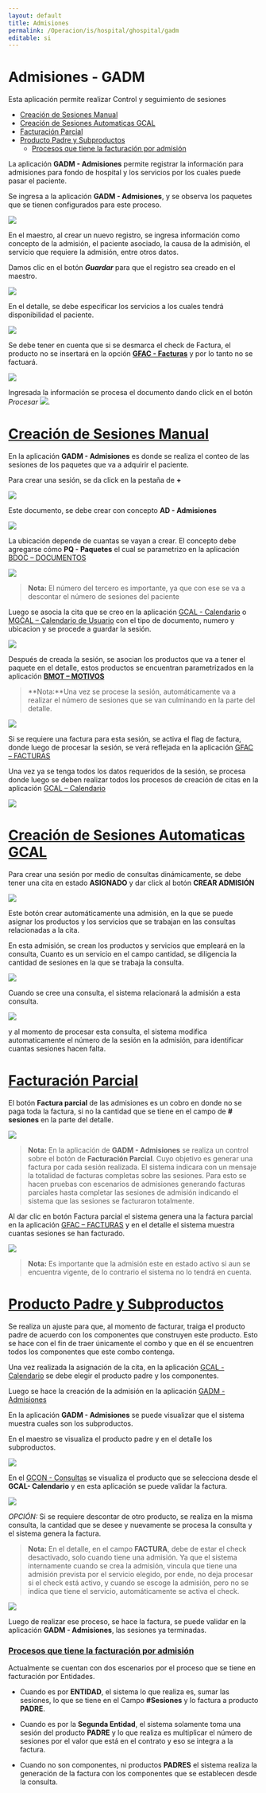 ```yaml
---
layout: default
title: Admisiones
permalink: /Operacion/is/hospital/ghospital/gadm
editable: si
---
```


# Admisiones - GADM

Esta aplicación permite realizar Control y seguimiento de sesiones

* [Creación de Sesiones Manual](#creación-de-sesiones-manual)
* [Creación de Sesiones Automaticas GCAL](#creación-de-sesiones-automaticas-gcal)
* [Facturación Parcial](#facturación-parcial)
* [Producto Padre y Subproductos](#producto-padre-y-subproductos)
    * [Procesos que tiene la facturación por admisión](#procesos-que-tiene-la-facturación-por-admisión)

La aplicación **GADM - Admisiones** permite registrar la información para admisiones para fondo de hospital y los servicios por los cuales puede pasar el paciente.  

Se ingresa a la aplicación **GADM - Admisiones**, y se observa los paquetes que se tienen configurados para este proceso.

![](gadm.png)

En el maestro, al crear un nuevo registro, se ingresa información como concepto de la admisión, el paciente asociado, la causa de la admisión, el servicio que requiere la admisión, entre otros datos.  

Damos clic en el botón **_Guardar_** para que el registro sea creado en el maestro.  

![](gadm1.png)

En el detalle, se debe especificar los servicios a los cuales tendrá disponibilidad el paciente.  

![](gadm2.png)

Se debe tener en cuenta que si se desmarca el check de Factura, el producto no se insertará en la opción [**GFAC - Facturas**](https://docs.oasiscom.com/Operacion/is/hospital/gfacturacion/gfac) y por lo tanto no se factuará.  

![](gadm3.png)

Ingresada la información se procesa el documento dando click en el botón _Procesar_ ![](procesar.png).  

# [Creación de Sesiones Manual](http://docs.oasiscom.com/Operacion/is/hospital/ghospital/gadm#creación-de-sesiones-manual)


En la aplicación **GADM - Admisiones** es donde se realiza el conteo de las sesiones de los paquetes que va a adquirir el paciente.

Para crear una sesión, se da click en la pestaña de **+** 

![](gadm4.png)

Este documento, se debe crear con concepto **AD - Admisiones**

![](gadm5.png)

La ubicación depende de cuantas se vayan a crear. El concepto debe agregarse cómo **PQ - Paquetes** el cual se parametrizo en la aplicación [BDOC – DOCUMENTOS](https://docs.oasiscom.com/Capacitacion/Empower/parametrizacionbdoc)

![](gadm6.png)

>**Nota:** El número del tercero es importante, ya que con ese se va a descontar el número de sesiones del paciente

Luego se asocia la cita que se creo en la aplicación [GCAL - Calendario](https://docs.oasiscom.com/Operacion/is/hospital/gcita/gcal) o [MGCAL – Calendario de Usuario](https://docs.oasiscom.com/Operacion/is/hospital/gcita/mgcal)  con el tipo de documento, numero y ubicacion y se procede a guardar la sesión.

![](gadm13.png)

Después de creada la sesión, se asocian los productos que va a tener el paquete en el detalle, estos productos se encuentran parametrizados en la aplicación **[BMOT – MOTIVOS](https://docs.oasiscom.com/Capacitacion/Empower/parametrizacionbdoc)**

>**Nota:**Una vez se procese la sesión, automáticamente va a realizar el número de sesiones que se van culminando en la parte del detalle.

![](gadm10.png)

Si se requiere una factura para esta sesión, se activa el flag de factura, donde luego de procesar la sesión, se verá reflejada en la aplicación [GFAC – FACTURAS](https://docs.oasiscom.com/Operacion/is/hospital/gfacturacion/gfac)


Una vez ya se tenga todos los datos requeridos de la sesión, se procesa donde luego se deben realizar todos los procesos de creación de citas en la aplicación [GCAL – Calendario](https://docs.oasiscom.com/Operacion/is/hospital/gcita/gcal)

![](gadm11.png)

# [Creación de Sesiones Automaticas GCAL](http://docs.oasiscom.com/Operacion/is/hospital/ghospital/gadm#creación-de-sesiones-automaticas-gcal)

Para crear una sesión por medio de consultas dinámicamente, se debe tener una cita en estado **ASIGNADO** y dar click al botón **CREAR ADMISIÓN**

![](gadm14.png)

Este botón crear automáticamente una admisión, en la que se puede asignar los productos y los servicios que se trabajan en las consultas relacionadas a la cita.

En esta admisión, se crean los productos y servicios que empleará en la consulta, Cuanto es un servicio en el campo cantidad, se diligencia la cantidad de sesiones en la que se trabaja la consulta.

![](gadm15.png)

Cuando se cree una consulta, el sistema relacionará la admisión a esta consulta.

![](gadm16.png)

y al momento de procesar esta consulta, el sistema modifica automaticamente el número de la sesión en la admisión, para identificar cuantas sesiones hacen falta.

# [Facturación Parcial](http://docs.oasiscom.com/Operacion/is/hospital/ghospital/gadm#facturación-parcial)

El botón **Factura parcial** de las admisiones es un cobro en donde no se paga toda la factura, si no la cantidad que se tiene en el campo de **# sesiones** en la parte del detalle.

![](gadm17.png)

> **Nota:** En la aplicación de **GADM - Admisiones** se realiza un control sobre el botón de **Facturación Parcial**. Cuyo objetivo es generar una factura por cada sesión realizada. El sistema indicara con un mensaje la totalidad de facturas completas sobre las sesiones. Para esto se hacen pruebas con escenarios de admisiones generando facturas parciales hasta completar las sesiones de admisión indicando el sistema que las sesiones se facturaron totalmente.

Al dar clic en botón Factura parcial el sistema genera una la factura parcial en la aplicación [GFAC – FACTURAS](https://docs.oasiscom.com/Operacion/is/hospital/gfacturacion/gfac) y en el detalle el sistema muestra cuantas sesiones se han facturado.

![](gadm18.png)

> **Nota:** Es importante que la admisión este en estado activo si aun se encuentra vigente, de lo contrario el sistema no lo tendrá en cuenta.

# [Producto Padre y Subproductos](http://docs.oasiscom.com/Operacion/is/hospital/ghospital/gadm#producto-padre-y-subproductos)

Se realiza un ajuste para que, al momento de facturar, traiga el producto padre de acuerdo con los componentes que construyen este producto. Esto se hace con el fin de traer únicamente el combo y que en él se encuentren todos los componentes que este combo contenga. 

Una vez realizada la asignación de la cita, en la aplicación [GCAL - Calendario](https://docs.oasiscom.com/Operacion/is/hospital/gcita/gcal) se debe elegir el producto padre y los componentes. 

Luego se hace la creación de la admisión en la aplicación [GADM - Admisiones](https://docs.oasiscom.com/Operacion/is/hospital/ghospital/gadm) 

En la aplicación **GADM - Admisiones** se puede visualizar que el sistema muestra cuales son los subproductos. 

En el maestro se visualiza el producto padre y en el detalle los subproductos. 

![](gadm20.png)

En el [GCON - Consultas](https://docs.oasiscom.com/Operacion/is/hospital/gconsulta/gcon) se visualiza el producto que se selecciona desde el **GCAL- Calendario**  y en esta aplicación se puede validar la factura.   

![](gadm21.png)

*OPCIÓN:* Si se requiere descontar de otro producto, se realiza en la misma consulta, la cantidad que se desee y nuevamente se procesa la consulta y el sistema genera la factura.

> **Nota:** En el detalle, en el campo **FACTURA**, debe de estar el check desactivado, solo cuando tiene una admisión. Ya que el sistema internamente cuando se crea la admisión, vincula que tiene una admisión prevista por el servicio elegido, por ende, no deja procesar si el check está activo, y cuando se escoge la admisión, pero no se indica que tiene el servicio, automáticamente se activa el check. 

![](gadm22.png)

Luego de realizar ese proceso, se hace la factura, se puede validar en la aplicación **GADM - Admisiones**, las sesiones ya terminadas.

### [Procesos que tiene la facturación por admisión](#procesos-que-tiene-la-facturación-por-admisión)

Actualmente se cuentan con dos escenarios por el proceso que se tiene en facturación por Entidades.

- Cuando es por **ENTIDAD**, el sistema lo que realiza es, sumar las sesiones, lo que se tiene en el Campo **#Sesiones**  y lo factura a producto  **PADRE**.

- Cuando es por la **Segunda Entidad**, el sistema solamente toma una sesión del producto **PADRE** y lo que realiza es multiplicar el número de sesiones por el valor que está en el contrato y eso se integra a la factura. 

- Cuando no son componentes, ni productos **PADRES** el sistema realiza la generación de la factura con los componentes que se establecen desde la consulta. 





  



